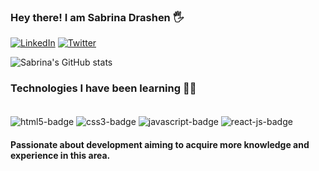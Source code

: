 ### Hey there! I am Sabrina Drashen 🖐️
[![LinkedIn](https://img.shields.io/badge/LinkedIn-0077B5?style=for-the-badge&logo=linkedin&logoColor=white)](https://www.linkedin.com/in/sabrinadrashen/)
[![Twitter](https://img.shields.io/badge/Twitter-1DA1F2?style=for-the-badge&logo=twitter&logoColor=white)](https:https://twitter.com/sdrashen/)

![Sabrina's GitHub stats](https://github-readme-stats.vercel.app/api?username=sdrashen&show_icons=true&theme=radical)

### Technologies I have been learning 👩‍💻

<div style="display: inline-block"><br/>
  <img align="center" alt="html5-badge" src="https://img.shields.io/badge/HTML5-E34F26?style=for-the-badge&logo=html5&logoColor=white"/>
  <img align="center" alt="css3-badge" src="https://img.shields.io/badge/CSS3-1572B6?style=for-the-badge&logo=css3&logoColor=white"/>
  <img align="center" alt="javascript-badge" src="https://img.shields.io/badge/JavaScript-F7DF1E?style=for-the-badge&logo=javascript&logoColor=black"/>
  <img align="center" alt="react-js-badge" src="https://img.shields.io/badge/react-%2320232a.svg?style=for-the-badge&logo=react&logoColor=%2361DAFB"/>
</div><br/>

#### Passionate about development aiming to acquire more knowledge and experience in this area.


